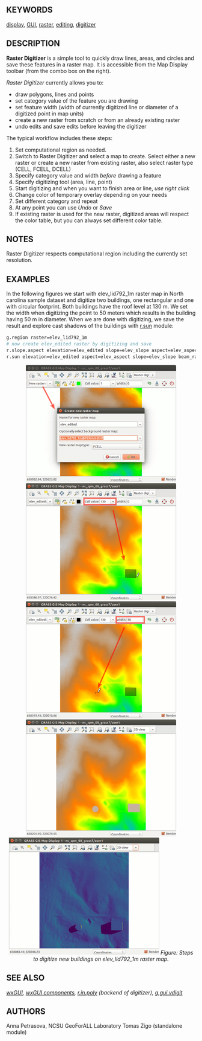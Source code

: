 ## KEYWORDS

[display](display.md), [GUI](topic_GUI.md),
[raster](keywords.md#raster), [editing](keywords.md#editing),
[digitizer](keywords.md#digitizer)

## DESCRIPTION

**Raster Digitizer** is a simple tool to quickly draw lines, areas, and
circles and save these features in a raster map. It is accessible from
the Map Display toolbar (from the combo box on the right).

*Raster Digitizer* currently allows you to:

- draw polygons, lines and points
- set category value of the feature you are drawing
- set feature width (width of currently digitized line or diameter of a
  digitized point in map units)
- create a new raster from scratch or from an already existing raster
- undo edits and save edits before leaving the digitizer

The typical workflow includes these steps:

1. Set computational region as needed.
2. Switch to Raster Digitizer and select a map to create. Select either
    a new raster or create a new raster from existing raster, also
    select raster type (CELL, FCELL, DCELL)
3. Specify category value and width *before* drawing a feature
4. Specify digitizing tool (area, line, point)
5. Start digitizing and when you want to finish area or line, *use
    right click*
6. Change color of temporary overlay depending on your needs
7. Set different category and repeat
8. At any point you can use *Undo* or *Save*
9. If existing raster is used for the new raster, digitized areas will
    respect the color table, but you can always set different color
    table.

## NOTES

Raster Digitizer respects computational region including the currently
set resolution.

## EXAMPLES

In the following figures we start with elev_lid792_1m raster map in
North carolina sample dataset and digitize two buildings, one
rectangular and one with circular footprint. Both buildings have the
roof level at 130 m. We set the width when digitizing the point to 50
meters which results in the building having 50 m in diameter. When we
are done with digitizing, we save the result and explore cast shadows of
the buildings with [r.sun](r.sun.md) module:

```bash
g.region raster=elev_lid792_1m
# now create elev_edited raster by digitizing and save
r.slope.aspect elevation=elev_edited slope=elev_slope aspect=elev_aspect
r.sun elevation=elev_edited aspect=elev_aspect slope=elev_slope beam_rad=beam day=172 time=6
```

<div align="center">

[<img src="wxGUI_rdigit_step1.png" width="400" height="310"
alt="Raster digitizer example step 1" />](wxGUI_rdigit_step1.png)
[<img src="wxGUI_rdigit_step2.png" width="400" height="310"
alt="Raster digitizer example step 2" />](wxGUI_rdigit_step2.png)
[<img src="wxGUI_rdigit_step3.png" width="400" height="310"
alt="Raster digitizer example step 3" />](wxGUI_rdigit_step3.png)
[<img src="wxGUI_rdigit_step4.png" width="400" height="310"
alt="Raster digitizer example step 4" />](wxGUI_rdigit_step4.png)
[<img src="wxGUI_rdigit_step5.png" width="400" height="310"
alt="Raster digitizer example step 5" />](wxGUI_rdigit_step5.png)
*Figure: Steps to digitize new buildings on elev_lid792_1m raster map.*

</div>

## SEE ALSO

*[wxGUI](wxGUI.md), [wxGUI components](wxGUI.components.md),
[r.in.poly](r.in.poly.md) (backend of digitizer),
[g.gui.vdigit](g.gui.vdigit.md)*

## AUTHORS

Anna Petrasova, NCSU GeoForALL Laboratory
Tomas Zigo (standalone module)
